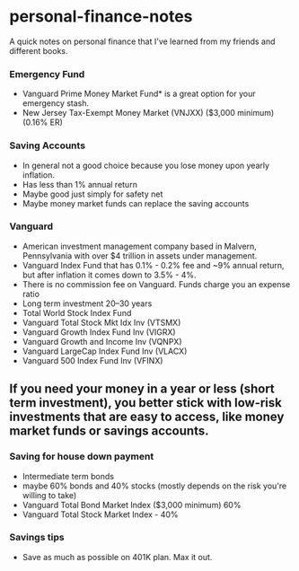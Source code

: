 # personal-finance-notes
A quick notes on personal finance that I've learned from my friends and different books. 


### Emergency Fund
- Vanguard Prime Money Market Fund* is a great option for your emergency stash.
- New Jersey Tax-Exempt Money Market (VNJXX) ($3,000 minimum) (0.16% ER)


### Saving Accounts 
 - In general not a good choice because you lose money upon yearly inflation. 
 - Has less than 1% annual return
 - Maybe good just simply for safety net
 - Maybe  money market funds can replace the saving accounts


### Vanguard 
- American investment management company based in Malvern, Pennsylvania with over $4 trillion in assets under management.
- Vanguard Index Fund that has 0.1% - 0.2% fee and ~9% annual return, but after inflation it comes down to 3.5% - 4%. 
- There is no commission fee on Vanguard. Funds charge you an expense ratio
- Long term investment 20–30 years
- Total World Stock Index Fund
- Vanguard Total Stock Mkt Idx Inv (VTSMX)
- Vanguard Growth Index Fund Inv (VIGRX)
- Vanguard Growth and Income Inv (VQNPX)
- Vanguard Large­Cap Index Fund Inv (VLACX)
- Vanguard 500 Index Fund Inv (VFINX)



If you need your money in a year or less (short term investment), you better stick with low-risk investments that are easy to access, like money market funds or savings accounts.
- 
  
### Saving for house down payment
 - Intermediate term bonds
 - maybe 60% bonds and 40% stocks (mostly depends on the risk you're willing to take)
 - Vanguard Total Bond Market Index ($3,000 minimum) 60%
 - Vanguard Total Stock Market Index - 40% 
  


### Savings tips
- Save as much as possible on 401K plan. Max it out.
